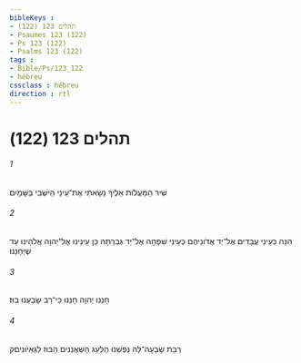 ```yaml
---
bibleKeys : 
- תהלים 123 (122)
- Psaumes 123 (122)
- Ps 123 (122)
- Psalms 123 (122)
tags : 
- Bible/Ps/123_122
- hébreu
cssclass : hébreu
direction : rtl
---
```


# תהלים 123 (122)

###### 1
שִׁיר הַמַּעֲלֹות אֵלֶיךָ נָשָׂאתִי אֶת־עֵינַי הַיֹּשְׁבִי בַּשָּׁמָיִם׃
###### 2
הִנֵּה כְעֵינֵי עֲבָדִים אֶל־יַד אֲדֹונֵיהֶם כְּעֵינֵי שִׁפְחָה אֶל־יַד גְּבִרְתָּהּ כֵּן עֵינֵינוּ אֶל־יְהוָה אֱלֹהֵינוּ עַד שֶׁיְּחָנֵּנוּ׃
###### 3
חָנֵּנוּ יְהוָה חָנֵּנוּ כִּי־רַב שָׂבַעְנוּ בוּז׃
###### 4
רַבַּת שָׂבְעָה־לָּהּ נַפְשֵׁנוּ הַלַּעַג הַשַּׁאֲנַנִּים הַבּוּז לִגְאֵיֹונִים׃ק
